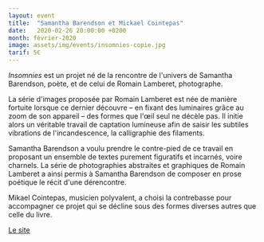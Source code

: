 ```yaml
---
layout: event
title:  "Samantha Barendson et Mickael Cointepas"
date:   2020-02-26 20:00:00 +0200
month: février-2020
image: assets/img/events/insomnies-copie.jpg
tarif: 5€
---
```


_Insomnies_ est un projet né de la rencontre de l'univers de Samantha Barendson, poète, et de celui de Romain Lamberet, photographe.

La série d'images proposée par Romain Lamberet est née de manière fortuite lorsque ce dernier découvre – en fixant des luminaires grâce au zoom de son appareil – des formes que l'œil seul ne décèle pas. Il initie alors un véritable travail de captation lumineuse afin de saisir les subtiles vibrations de l'incandescence, la calligraphie des filaments.

Samantha Barendson a voulu prendre le contre-pied de ce travail en proposant un ensemble de textes purement figuratifs et incarnés, voire charnels. La série de photographies abstraites et graphiques de Romain Lamberet a ainsi permis à Samantha Barendson de composer en prose poétique le récit d'une dérencontre.

Mikael Cointepas, musicien polyvalent, a choisi la contrebasse pour accompagner ce projet qui se décline sous des formes diverses autres que celle du livre.

[Le site](http://www.samantha-barendson.com)
